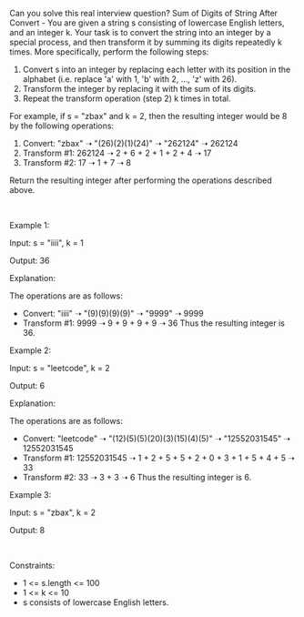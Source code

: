 Can you solve this real interview question? Sum of Digits of String After Convert - You are given a string s consisting of lowercase English letters, and an integer k. Your task is to convert the string into an integer by a special process, and then transform it by summing its digits repeatedly k times. More specifically, perform the following steps:

 1. Convert s into an integer by replacing each letter with its position in the alphabet (i.e. replace 'a' with 1, 'b' with 2, ..., 'z' with 26).
 2. Transform the integer by replacing it with the sum of its digits.
 3. Repeat the transform operation (step 2) k times in total.

For example, if s = "zbax" and k = 2, then the resulting integer would be 8 by the following operations:

 1. Convert: "zbax" ➝ "(26)(2)(1)(24)" ➝ "262124" ➝ 262124
 2. Transform #1: 262124 ➝ 2 + 6 + 2 + 1 + 2 + 4 ➝ 17
 3. Transform #2: 17 ➝ 1 + 7 ➝ 8

Return the resulting integer after performing the operations described above.

 

Example 1:

Input: s = "iiii", k = 1

Output: 36

Explanation:

The operations are as follows:
- Convert: "iiii" ➝ "(9)(9)(9)(9)" ➝ "9999" ➝ 9999
- Transform #1: 9999 ➝ 9 + 9 + 9 + 9 ➝ 36
Thus the resulting integer is 36.

Example 2:

Input: s = "leetcode", k = 2

Output: 6

Explanation:

The operations are as follows:
- Convert: "leetcode" ➝ "(12)(5)(5)(20)(3)(15)(4)(5)" ➝ "12552031545" ➝ 12552031545
- Transform #1: 12552031545 ➝ 1 + 2 + 5 + 5 + 2 + 0 + 3 + 1 + 5 + 4 + 5 ➝ 33
- Transform #2: 33 ➝ 3 + 3 ➝ 6
Thus the resulting integer is 6.

Example 3:

Input: s = "zbax", k = 2

Output: 8

 

Constraints:

 * 1 <= s.length <= 100
 * 1 <= k <= 10
 * s consists of lowercase English letters.